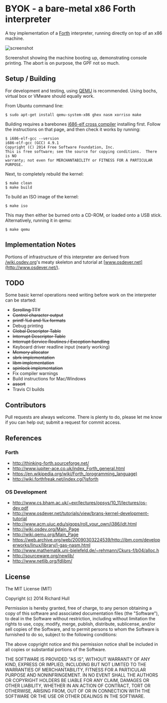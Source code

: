 # BYOK - a bare-metal x86 Forth interpreter

A toy implementation of a [Forth](https://en.wikipedia.org/wiki/Forth_(programming_language))
interpreter, running directly on top of an x86 machine.

![screenshot](https://raw.githubusercontent.com/rm-hull/byok/master/doc/screenshot.png)

Screenshot showing the machine booting up, demonstrating console printing. The abort is on purpose, 
the GPF not so much.

## Setup / Building

For development and testing, using [QEMU](http://wiki.qemu.org/Main_Page) is recommended. 
Using bochs, virtual box or VMware should equally work.

From Ubuntu command line:

    $ sudo apt-get install qemu-system-x86 ghex nasm xorriso make

Building requires a barebones [i686-elf cross compiler](https://github.com/rm-hull/i686-elf) 
installing first. Follow the instructions on that page, and then check it works by running:

    $ i686-elf-gcc --version
    i686-elf-gcc (GCC) 4.9.1
    Copyright (C) 2014 Free Software Foundation, Inc.
    This is free software; see the source for copying conditions.  There is NO
    warranty; not even for MERCHANTABILITY or FITNESS FOR A PARTICULAR PURPOSE.

Next, to completely rebuild the kernel:

    $ make clean
    $ make build

To build an ISO image of the kernel:

    $ make iso

This may then either be burned onto a CD-ROM, or loaded onto a USB stick. Alternatively, 
running it in qemu:

    $ make qemu

## Implementation Notes

Portions of infrastructure of this interpreter are derived from 
[/wiki.osdev.org](http://wiki.osdev.org/Main_Page)'s 
meaty skeleton and tutorial at [www.osdever.net](http://www.osdever.net/).

## TODO

Some basic kernel operations need writing before work on the interpreter can be started:

* ~~Scrolling TTY~~
* ~~Control character output~~
* ~~printf %d and %x formats~~
* Debug printing
* ~~Global Descriptor Table~~
* ~~Interrupt Descriptor Table~~
* ~~Interrupt Service Routines / Exception handling~~
* Keyboard driver readline input (nearly working)
* ~~Memory allocator~~
* ~~sbrk implementation~~
* ~~libm implementation~~
* ~~spinlock implementation~~
* Fix compiler warnings
* Build instructions for Mac/Windows
* ~~assert~~
* Travis CI builds

## Contributors

Pull requests are always welcome. There is plenty to do, please let me know
if you can help out; submit a request for commit access. 

## References

### Forth

* http://thinking-forth.sourceforge.net/
* http://www.jupiter-ace.co.uk/index_Forth_general.html
* https://en.wikipedia.org/wiki/Forth_(programming_language)
* http://wiki.forthfreak.net/index.cgi?jsforth 

### OS Development

* http://www.cs.bham.ac.uk/~exr/lectures/opsys/10_11/lectures/os-dev.pdf
* http://www.osdever.net/tutorials/view/brans-kernel-development-tutorial
* http://www.acm.uiuc.edu/sigops/roll_your_own/i386/idt.html
* http://wiki.osdev.org/Main_Page
* http://wiki.qemu.org/Main_Page
* https://web.archive.org/web/20090303224539/http://ibm.com/developerworks/linux/library/l-gas-nasm.html
* http://www.mathematik.uni-bielefeld.de/~rehmann/Ckurs-f/b04/alloc.h
* http://sourceware.org/newlib/
* http://www.netlib.org/fdlibm/


## License

The MIT License (MIT)

Copyright (c) 2014 Richard Hull

Permission is hereby granted, free of charge, to any person obtaining a copy
of this software and associated documentation files (the "Software"), to deal
in the Software without restriction, including without limitation the rights
to use, copy, modify, merge, publish, distribute, sublicense, and/or sell
copies of the Software, and to permit persons to whom the Software is
furnished to do so, subject to the following conditions:

The above copyright notice and this permission notice shall be included in all
copies or substantial portions of the Software.

THE SOFTWARE IS PROVIDED "AS IS", WITHOUT WARRANTY OF ANY KIND, EXPRESS OR
IMPLIED, INCLUDING BUT NOT LIMITED TO THE WARRANTIES OF MERCHANTABILITY,
FITNESS FOR A PARTICULAR PURPOSE AND NONINFRINGEMENT. IN NO EVENT SHALL THE
AUTHORS OR COPYRIGHT HOLDERS BE LIABLE FOR ANY CLAIM, DAMAGES OR OTHER
LIABILITY, WHETHER IN AN ACTION OF CONTRACT, TORT OR OTHERWISE, ARISING FROM,
OUT OF OR IN CONNECTION WITH THE SOFTWARE OR THE USE OR OTHER DEALINGS IN THE
SOFTWARE.

